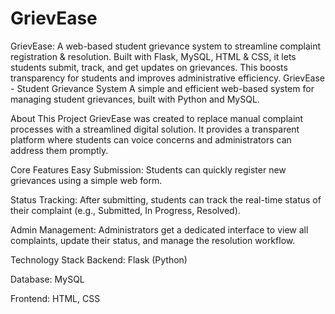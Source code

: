 # GrievEase
GrievEase: A web-based student grievance system to streamline complaint registration &amp; resolution. Built with Flask, MySQL, HTML &amp; CSS, it lets students submit, track, and get updates on grievances. This boosts transparency for students and improves administrative efficiency.
GrievEase - Student Grievance System
A simple and efficient web-based system for managing student grievances, built with Python and MySQL.

About This Project
GrievEase was created to replace manual complaint processes with a streamlined digital solution. It provides a transparent platform where students can voice concerns and administrators can address them promptly.

Core Features
Easy Submission: Students can quickly register new grievances using a simple web form.

Status Tracking: After submitting, students can track the real-time status of their complaint (e.g., Submitted, In Progress, Resolved).

Admin Management: Administrators get a dedicated interface to view all complaints, update their status, and manage the resolution workflow.

Technology Stack
Backend: Flask (Python)

Database: MySQL

Frontend: HTML, CSS
